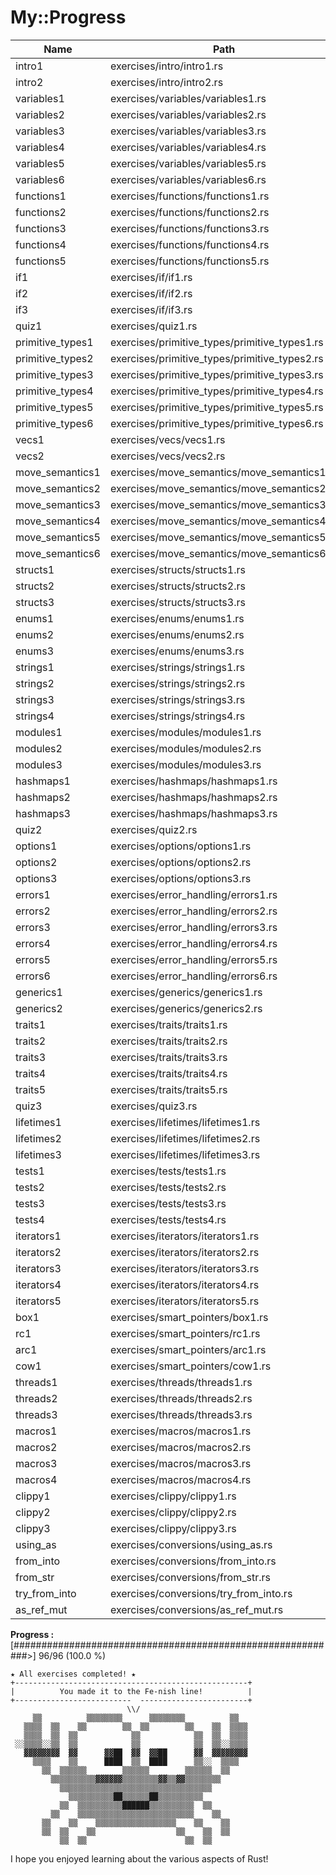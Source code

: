# My::Progress


| Name                        | Path                                             | Status |
|-----------------------------|--------------------------------------------------|--------|
| intro1                      | exercises/intro/intro1.rs                          | Done   |
| intro2                      | exercises/intro/intro2.rs                          | Done   |
| variables1                   | exercises/variables/variables1.rs                  | Done   |
| variables2                   | exercises/variables/variables2.rs                  | Done   |
| variables3                   | exercises/variables/variables3.rs                  | Done   |
| variables4                   | exercises/variables/variables4.rs                  | Done   |
| variables5                   | exercises/variables/variables5.rs                  | Done   |
| variables6                   | exercises/variables/variables6.rs                  | Done   |
| functions1                   | exercises/functions/functions1.rs                  | Done   |
| functions2                   | exercises/functions/functions2.rs                  | Done   |
| functions3                   | exercises/functions/functions3.rs                  | Done   |
| functions4                   | exercises/functions/functions4.rs                  | Done   |
| functions5                   | exercises/functions/functions5.rs                  | Done   |
| if1                         | exercises/if/if1.rs                                | Done   |
| if2                         | exercises/if/if2.rs                                | Done   |
| if3                         | exercises/if/if3.rs                                | Done   |
| quiz1                        | exercises/quiz1.rs                                 | Done   |
| primitive_types1             | exercises/primitive_types/primitive_types1.rs      | Done   |
| primitive_types2             | exercises/primitive_types/primitive_types2.rs      | Done   |
| primitive_types3             | exercises/primitive_types/primitive_types3.rs      | Done   |
| primitive_types4             | exercises/primitive_types/primitive_types4.rs      | Done   |
| primitive_types5             | exercises/primitive_types/primitive_types5.rs      | Done   |
| primitive_types6             | exercises/primitive_types/primitive_types6.rs      | Done   |
| vecs1                       | exercises/vecs/vecs1.rs                            | Done   |
| vecs2                       | exercises/vecs/vecs2.rs                            | Done   |
| move_semantics1             | exercises/move_semantics/move_semantics1.rs        | Done   |
| move_semantics2             | exercises/move_semantics/move_semantics2.rs        | Done   |
| move_semantics3             | exercises/move_semantics/move_semantics3.rs        | Done   |
| move_semantics4             | exercises/move_semantics/move_semantics4.rs        | Done   |
| move_semantics5             | exercises/move_semantics/move_semantics5.rs        | Done   |
| move_semantics6             | exercises/move_semantics/move_semantics6.rs        | Done   |
| structs1                    | exercises/structs/structs1.rs                      | Done   |
| structs2                    | exercises/structs/structs2.rs                      | Done   |
| structs3                    | exercises/structs/structs3.rs                      | Done   |
| enums1                      | exercises/enums/enums1.rs                          | Done   |
| enums2                      | exercises/enums/enums2.rs                          | Done   |
| enums3                      | exercises/enums/enums3.rs                          | Done   |
| strings1                    | exercises/strings/strings1.rs                      | Done   |
| strings2                    | exercises/strings/strings2.rs                      | Done   |
| strings3                    | exercises/strings/strings3.rs                      | Done   |
| strings4                    | exercises/strings/strings4.rs                      | Done   |
| modules1                    | exercises/modules/modules1.rs                      | Done   |
| modules2                    | exercises/modules/modules2.rs                      | Done   |
| modules3                    | exercises/modules/modules3.rs                      | Done   |
| hashmaps1                   | exercises/hashmaps/hashmaps1.rs                     | Done   |
| hashmaps2                   | exercises/hashmaps/hashmaps2.rs                     | Done   |
| hashmaps3                   | exercises/hashmaps/hashmaps3.rs                     | Done   |
| quiz2                       | exercises/quiz2.rs                                 | Done   |
| options1                    | exercises/options/options1.rs                      | Done   |
| options2                    | exercises/options/options2.rs                      | Done   |
| options3                    | exercises/options/options3.rs                      | Done   |
| errors1                     | exercises/error_handling/errors1.rs                 | Done   |
| errors2                     | exercises/error_handling/errors2.rs                 | Done   |
| errors3                     | exercises/error_handling/errors3.rs                 | Done   |
| errors4                     | exercises/error_handling/errors4.rs                 | Done   |
| errors5                     | exercises/error_handling/errors5.rs                 | Done   |
| errors6                     | exercises/error_handling/errors6.rs                 | Done   |
| generics1                   | exercises/generics/generics1.rs                     | Done   |
| generics2                   | exercises/generics/generics2.rs                     | Done   |
| traits1                     | exercises/traits/traits1.rs                         | Done   |
| traits2                     | exercises/traits/traits2.rs                         | Done   |
| traits3                     | exercises/traits/traits3.rs                         | Done   |
| traits4                     | exercises/traits/traits4.rs                         | Done   |
| traits5                     | exercises/traits/traits5.rs                         | Done   |
| quiz3                       | exercises/quiz3.rs                                  | Done   |
| lifetimes1                  | exercises/lifetimes/lifetimes1.rs                   | Done   |
| lifetimes2                  | exercises/lifetimes/lifetimes2.rs                   | Done   |
| lifetimes3                  | exercises/lifetimes/lifetimes3.rs                   | Done   |
| tests1                      | exercises/tests/tests1.rs                           | Done   |
| tests2                      | exercises/tests/tests2.rs                           | Done   |
| tests3                      | exercises/tests/tests3.rs                           | Done   |
| tests4                      | exercises/tests/tests4.rs                           | Done   |
| iterators1                  | exercises/iterators/iterators1.rs                   | Done   |
| iterators2                  | exercises/iterators/iterators2.rs                   | Done   |
| iterators3                  | exercises/iterators/iterators3.rs                   | Done   |
| iterators4                  | exercises/iterators/iterators4.rs                   | Done   |
| iterators5                  | exercises/iterators/iterators5.rs                   | Done   |
| box1                       | exercises/smart_pointers/box1.rs                    | Done   |
| rc1                        | exercises/smart_pointers/rc1.rs                     | Done   |
| arc1                       | exercises/smart_pointers/arc1.rs                    | Done   |
| cow1                       | exercises/smart_pointers/cow1.rs                    | Done   |
| threads1                   | exercises/threads/threads1.rs                       | Done   |
| threads2                   | exercises/threads/threads2.rs                       | Done   |
| threads3                   | exercises/threads/threads3.rs                       | Done   |
| macros1                    | exercises/macros/macros1.rs                         | Done   |
| macros2                    | exercises/macros/macros2.rs                         | Done   |
| macros3                    | exercises/macros/macros3.rs                         | Done   |
| macros4                    | exercises/macros/macros4.rs                         | Done   |
| clippy1                    | exercises/clippy/clippy1.rs                         | Done   |
| clippy2                    | exercises/clippy/clippy2.rs                         | Done   |
| clippy3                    | exercises/clippy/clippy3.rs                         | Done   |
| using_as                   | exercises/conversions/using_as.rs                    | Done   |
| from_into                  | exercises/conversions/from_into.rs                   | Done   |
| from_str                   | exercises/conversions/from_str.rs                    | Done   |
| try_from_into              | exercises/conversions/try_from_into.rs               | Done   |
| as_ref_mut                 | exercises/conversions/as_ref_mut.rs                  | Done   |


**Progress :** [###########################################################>] 96/96 (100.0 %) 


```
★ All exercises completed! ★
+----------------------------------------------------+
|          You made it to the Fe-nish line!          |
+--------------------------  ------------------------+
                          \\/
     ▒▒          ▒▒▒▒▒▒▒▒      ▒▒▒▒▒▒▒▒          ▒▒
   ▒▒▒▒  ▒▒    ▒▒        ▒▒  ▒▒        ▒▒    ▒▒  ▒▒▒▒
   ▒▒▒▒  ▒▒  ▒▒            ▒▒            ▒▒  ▒▒  ▒▒▒▒
 ░░▒▒▒▒░░▒▒  ▒▒            ▒▒            ▒▒  ▒▒░░▒▒▒▒
   ▓▓▓▓▓▓▓▓  ▓▓      ▓▓██  ▓▓  ▓▓██      ▓▓  ▓▓▓▓▓▓▓▓
     ▒▒▒▒    ▒▒      ████  ▒▒  ████      ▒▒░░  ▒▒▒▒
       ▒▒  ▒▒▒▒▒▒        ▒▒▒▒▒▒        ▒▒▒▒▒▒  ▒▒
         ▒▒▒▒▒▒▒▒▒▒▓▓▓▓▓▓▒▒▒▒▒▒▒▒▓▓▒▒▓▓▒▒▒▒▒▒▒▒
           ▒▒▒▒▒▒▒▒▒▒▒▒▒▒▒▒▒▒▒▒▒▒▒▒▒▒▒▒▒▒▒▒▒▒
             ▒▒▒▒▒▒▒▒▒▒██▒▒▒▒▒▒██▒▒▒▒▒▒▒▒▒▒
           ▒▒  ▒▒▒▒▒▒▒▒▒▒██████▒▒▒▒▒▒▒▒▒▒  ▒▒
         ▒▒    ▒▒▒▒▒▒▒▒▒▒▒▒▒▒▒▒▒▒▒▒▒▒▒▒▒▒    ▒▒
       ▒▒    ▒▒    ▒▒▒▒▒▒▒▒▒▒▒▒▒▒▒▒▒▒    ▒▒    ▒▒
       ▒▒  ▒▒    ▒▒                  ▒▒    ▒▒  ▒▒
           ▒▒  ▒▒                      ▒▒  ▒▒
```
I hope you enjoyed learning about the various aspects of Rust! 